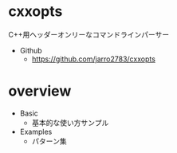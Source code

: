 # cxxopts

C++用ヘッダーオンリーなコマンドラインパーサー

- Github
    - https://github.com/jarro2783/cxxopts

# overview

- Basic
    - 基本的な使い方サンプル
- Examples
    - パターン集
